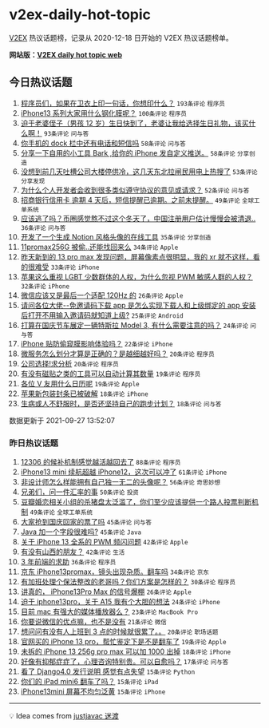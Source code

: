 # v2ex-daily-hot-topic

[V2EX](https://www.v2ex.com/) 热议话题榜，记录从 2020-12-18 日开始的 V2EX 热议话题榜单。

**网站版：[V2EX daily hot topic web](https://boojack.github.io/v2ex-daily-hot-topic-web/)**

## 今日热议话题

<!-- TODAY BEGIN -->

1. [程序员们，如果在卫衣上印一句话，你想印什么？](https://www.v2ex.com/t/804598) `193条评论` `程序员`
1. [iPhone13 系列大家用什么钢化膜呢？](https://www.v2ex.com/t/804503) `100条评论` `程序员`
1. [迫于老婆侄子（男孩 12 岁）生日快到了，老婆让我给选择生日礼物，该买什么啊！](https://www.v2ex.com/t/804558) `93条评论` `问与答`
1. [你手机的 dock 栏中还有电话和短信吗](https://www.v2ex.com/t/804652) `58条评论` `问与答`
1. [分享一下自用的小工具 Bark ,给你的 iPhone 发自定义推送。](https://www.v2ex.com/t/804506) `58条评论` `分享创造`
1. [没想到前几天吐槽公司大楼停供冷，这几天东北拉闸民用电上热搜了](https://www.v2ex.com/t/804536) `53条评论` `分享发现`
1. [为什么个人开发者会收到很多类似遵守协议的意见或请求？](https://www.v2ex.com/t/804545) `52条评论` `问与答`
1. [招商银行信用卡 逾期 4 天后，短信提醒已逾期。之前未提醒。](https://www.v2ex.com/t/804610) `49条评论` `全球工单系统`
1. [应该逃了吗？币圈感觉熬不过这个冬天了，中国注册用户估计慢慢会被清退..](https://www.v2ex.com/t/804507) `36条评论` `问与答`
1. [开发了一个生成 Notion 风格头像的在线工具](https://www.v2ex.com/t/804653) `35条评论` `分享创造`
1. [11promax256G 被偷..还能找回来么](https://www.v2ex.com/t/804559) `34条评论` `Apple`
1. [昨天新到的 13 pro max 发现问题，屏幕像素点很明显，我的 xr 就不这样，看的很难受](https://www.v2ex.com/t/804508) `33条评论` `iPhone`
1. [苹果这么重视 LGBT 少数群体的人权，为什么忽视 PWM 敏感人群的人权？](https://www.v2ex.com/t/804577) `32条评论` `iPhone`
1. [微信应该又是最后一个适配 120Hz 的](https://www.v2ex.com/t/804551) `26条评论` `Apple`
1. [请问各位大佬--免邀请码下载 app 是怎么实现下载人和上级绑定的 app 安装后打开不用输入邀请码就知道上级?](https://www.v2ex.com/t/804630) `25条评论` `Android`
1. [打算在国庆节车展定一辆特斯拉 Model 3, 有什么需要注意的吗？](https://www.v2ex.com/t/804597) `24条评论` `问与答`
1. [iPhone 贴防偷窥膜影响体验吗？](https://www.v2ex.com/t/804525) `22条评论` `iPhone`
1. [微服务怎么划分才算是正确的？是越细越好吗？](https://www.v2ex.com/t/804580) `20条评论` `程序员`
1. [公司选择!求分析](https://www.v2ex.com/t/804542) `20条评论` `程序员`
1. [有没有磁贴之类的工具可以自动计算其数量](https://www.v2ex.com/t/804605) `19条评论` `程序员`
1. [各位 V 友用什么日历呢](https://www.v2ex.com/t/804594) `19条评论` `Apple`
1. [苹果新包装封条已被破解](https://www.v2ex.com/t/804654) `18条评论` `iPhone`
1. [生病或人不舒服时，是否还坚持自己的跑步计划？](https://www.v2ex.com/t/804579) `18条评论` `问与答`

数据更新于 2021-09-27 13:52:07

<!-- TODAY END -->

### 昨日热议话题

<!-- YESTERDAY BEGIN -->

1. [12306 的候补机制感觉越活越回去了](https://www.v2ex.com/t/804383) `88条评论` `程序员`
1. [iPhone13 mini 续航超越 iPhone12，这次可以冲了](https://www.v2ex.com/t/804252) `61条评论` `iPhone`
1. [非设计师怎么样能拥有自己独一无二的头像呢？](https://www.v2ex.com/t/804317) `56条评论` `奇思妙想`
1. [兄弟们，问一件汇率的事](https://www.v2ex.com/t/804242) `50条评论` `投资`
1. [豆瓣婚恋相关小组的杀猪盘太泛滥了，你们至少应该提供一个路人投票判断机制](https://www.v2ex.com/t/804379) `49条评论` `全球工单系统`
1. [大家抢到国庆回家的票了吗](https://www.v2ex.com/t/804368) `45条评论` `问与答`
1. [Java 加一个字段很难吗?](https://www.v2ex.com/t/804422) `45条评论` `Java`
1. [关于 iPhone 13 全系的 PWM 频闪问题](https://www.v2ex.com/t/804386) `42条评论` `Apple`
1. [有没有山西的朋友？](https://www.v2ex.com/t/804269) `42条评论` `生活`
1. [3 年前端的求助](https://www.v2ex.com/t/804264) `36条评论` `程序员`
1. [京东 iPhone13promax，镜头出现杂质。翻车吗](https://www.v2ex.com/t/804244) `34条评论` `京东`
1. [有加班处理个保法整改的老哥吗？你们方案是怎样的？](https://www.v2ex.com/t/804438) `30条评论` `程序员`
1. [讲真的， iPhone13Pro Max 的信号爆棚](https://www.v2ex.com/t/804456) `26条评论` `Apple`
1. [迫于 iphone13pro，关于 A15 我有个大胆的想法](https://www.v2ex.com/t/804478) `24条评论` `iPhone`
1. [目前 mac 有强大的媒体播放器么？](https://www.v2ex.com/t/804443) `23条评论` `MacBook Pro`
1. [你要说微信的优点嘛，也不是没有](https://www.v2ex.com/t/804393) `21条评论` `微信`
1. [想问问有没有人上班到 3 点的时候就很累了。。](https://www.v2ex.com/t/804394) `20条评论` `职场话题`
1. [官网买的 iPhone 13 pro，帮忙鉴定下是不是翻车了](https://www.v2ex.com/t/804376) `19条评论` `Apple`
1. [未拆的 iPhone 13 256g pro max 可以加 1000 出掉](https://www.v2ex.com/t/804382) `18条评论` `iPhone`
1. [好像有抑郁症症了，心理咨询特别贵。可以自愈吗？](https://www.v2ex.com/t/804266) `17条评论` `问与答`
1. [看了 Django4.0 发行说明 感觉有点失望](https://www.v2ex.com/t/804428) `15条评论` `Python`
1. [你们的 iPad mini6 翻车了吗？](https://www.v2ex.com/t/804349) `15条评论` `iPad`
1. [iPhone13mini 屏幕不均匀泛黄](https://www.v2ex.com/t/804332) `15条评论` `iPhone`

<!-- YESTERDAY END -->

---

💡 Idea comes from [justjavac 迷渡](https://github.com/justjavac/)
